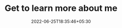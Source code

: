 ---
title: "Get to learn more about me"
date: 2022-06-25T18:35:46+05:30
draft: false
description: |  
    Welcome to my gallery page, where you can learn more about me beyond my technical skills. 🌏

    Something I love: Sunset, Hiking, Taking cool pictures 
layout: "gallery"
galleryImages:
 - src: /images/gallery/photo1.JPG
   description: "This is my hiking pictures"
 - src: /images/gallery/photo2.JPG
   description: "This is my hiking pictures"
 - src: /images/gallery/photo3.JPG
   description: "This is my hiking pictures"
 - src: /images/gallery/photo4.JPG
   description: "This is my hiking pictures"
 - src: /images/gallery/photo5.JPG
   description: "This is my hiking pictures"
 - src: /images/gallery/photo6.JPG
   description: "Hi"
 - src: /images/gallery/photo7.JPG
   description: "Hi"
 - src: /images/gallery/photo8.JPG
   description: "Hi"
viewer: true
viewerOptions:
  title: true                 # Display the title of each image if available
  toolbar: true               # Show a toolbar with options like zoom in/out, rotate, etc.
  navbar: true                # Show a navigation bar with thumbnails to easily switch between images
  button: true                # Display a close button on the top right
  fullscreen: true            # Add a fullscreen button to allow users to view images in full screen
  movable: true               # Allow images to be moved within the viewer
  rotatable: true             # Allow images to be rotated
  zoomable: true              # Allow images to be zoomed in/out
  scalable: true              # Allow images to be scaled to fit the screen
  slideOnTouch: true          # Allow users to slide between images using touch (good for mobile devices)
  transition: true            # Enable smooth transitions between images
  keyboard: true              # Allow navigation using keyboard arrows
---